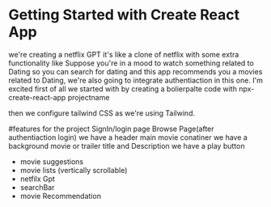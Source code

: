 # Getting Started with Create React App

we're creating a netflix GPT it's like  a clone of netflix with some extra functionality like Suppose you're in a mood to watch something related to Dating so you can search for dating and this app recommends you a movies related to Dating, we're also going to integrate authentiaction in this one. I'm excited
first of all we started with by creating a bolierpalte code with npx-create-react-app projectname

then we configure tailwind CSS as we're using Tailwind.

#features for the project 
SignIn/login page 
Browse Page(after authentiaction login)
we have a header
main movie conatiner
we have a background movie or trailer 
title and Description 
we have a play button  
- movie suggestions
- movie lists (vertically scrollable)
- netfilx Gpt
 - searchBar
 - movie Recommendation
